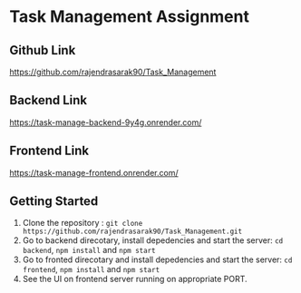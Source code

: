 # Task Management Assignment

## Github Link

https://github.com/rajendrasarak90/Task_Management

## Backend Link

https://task-manage-backend-9y4g.onrender.com/

## Frontend Link

https://task-manage-frontend.onrender.com/

## Getting Started

1. Clone the repository : `git clone https://github.com/rajendrasarak90/Task_Management.git`
2. Go to backend direcotary, install depedencies and start the server: `cd backend`, `npm install` and `npm start`
3. Go to fronted direcotary and install depedencies and start the server: `cd frontend`, `npm install` and `npm start`
4. See the UI on frontend server running on appropriate PORT.
